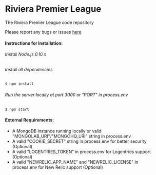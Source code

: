 Riviera Premier League
=======================

The Riviera Premier League code repository

Please report any bugs or issues [here](https://github.com/IEEECS-VIT/RPL/issues) 

#### Instructions for Installation:
###### Install Node.js 0.10.x
###### Install all dependencies

    $ npm install
    
###### Run the server locally at port 3000 or "PORT" in process.env

    $ npm start
    
#### External Requirements:
* A MongoDB instance running locally or valid "MONGOLAB_URI"/"MONGOHQ_URI" string in process.env 
* A valid "COOKIE_SECRET" string in process.env for better security (Optional)
* A valid "LOGENTRIES_TOKEN" in process.env for Logentries support (Optional)
* A valid "NEWRELIC_APP_NAME" and "NEWRELIC_LICENSE" in process.env for New Relic support (Optional)
